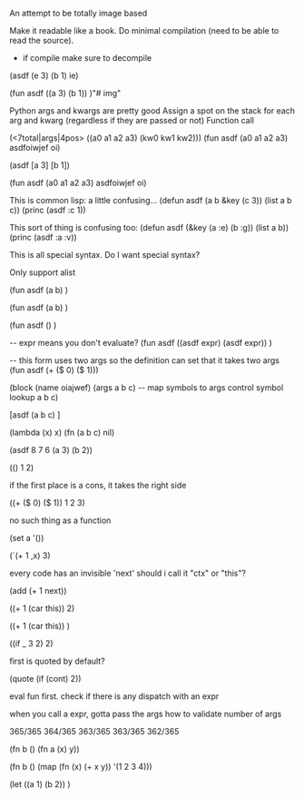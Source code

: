 An attempt to be totally image based

Make it readable like a book.
Do minimal compilation (need to be able to read the source).
  - if compile make sure to decompile


(asdf (e 3) (b 1) ie)

(fun asdf ((a 3) (b 1))
  )"# img" 

Python args and kwargs are pretty good
Assign a spot on the stack for each arg and kwarg (regardless if they are passed or not)
Function call 

(<7total|args|4pos> ((a0 a1 a2 a3) (kw0 kw1 kw2)))
(fun asdf (a0 a1 a2 a3)
  asdfoiwjef oi)

(asdf [a 3] [b 1])

(fun asdf (a0 a1 a2 a3)
  asdfoiwjef oi)

This is common lisp: a little confusing...
(defun asdf (a b &key (c 3))
   (list a b c))
(princ (asdf :c 1))

This sort of thing is confusing too:
(defun asdf (&key (a :e) (b :g))
   (list a b))
(princ (asdf :a :v))

This is all special syntax. Do I want special syntax?

Only support alist

(fun asdf (a b)
  )

(fun asdf (a b)
  )

(fun asdf ()
  )

-- expr means you don't evaluate?
(fun asdf ((asdf expr) (asdf expr))
  )

-- this form uses two args so the definition can set that it takes two args
(fun asdf
  (+ ($ 0) ($ 1)))

(block
  (name oiajwef)
  (args a b c) -- map symbols to args control symbol lookup
  a b c)

[asdf (a b c)
 ]

(lambda (x) x)
(fn (a b c) nil)

(asdf 8 7 6 (a 3) (b 2))

(() 1 2)

if the first place is a cons, it takes the right side

((+ ($ 0) ($ 1)) 1 2 3)
 
no such thing as a function

(set a '())

(`(+ 1 ,x) 3)

every code has an invisible 'next'
should i call it "ctx" or "this"?

(add (+ 1 next))

((+ 1 (car this)) 2)

((+ 1 (car this)) )

((if _ 3 2) 2)

first is quoted by default?

(quote
  (if (cont) 2))


eval fun first. check if there is any dispatch with an expr

when you call a expr, gotta pass the args
how to validate number of args

365/365
364/365
363/365
363/365
362/365

(fn b ()
  (fn a (x)
    y))

(fn b ()
  (map 
    (fn (x) (+ x y)) 
    '(1 2 3 4)))



(let
  ((a 1)
   (b 2))
  )